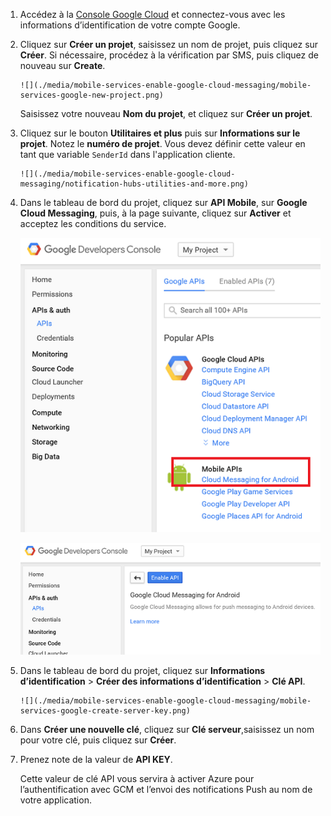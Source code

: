 
1. Accédez à la [Console Google Cloud](https://console.developers.google.com/project) et connectez-vous avec les informations d’identification de votre compte Google. 
2. Cliquez sur **Créer un projet**, saisissez un nom de projet, puis cliquez sur **Créer**. Si nécessaire, procédez à la vérification par SMS, puis cliquez de nouveau sur **Create**.
   
       ![](./media/mobile-services-enable-google-cloud-messaging/mobile-services-google-new-project.png)
   
     Saisissez votre nouveau **Nom du projet**, et cliquez sur **Créer un projet**.
3. Cliquez sur le bouton **Utilitaires et plus** puis sur **Informations sur le projet**. Notez le **numéro de projet**. Vous devez définir cette valeur en tant que variable `SenderId` dans l'application cliente.
   
       ![](./media/mobile-services-enable-google-cloud-messaging/notification-hubs-utilities-and-more.png)
4. Dans le tableau de bord du projet, cliquez sur **API Mobile**, sur **Google Cloud Messaging**, puis, à la page suivante, cliquez sur **Activer** et acceptez les conditions du service.
   
    ![Activation de GCM](./media/mobile-services-enable-google-cloud-messaging/enable-GCM.png)
   
    ![Activation de GCM](./media/mobile-services-enable-google-cloud-messaging/enable-gcm-2.png)
5. Dans le tableau de bord du projet, cliquez sur **Informations d’identification** > **Créer des informations d’identification** > **Clé API**.
   
       ![](./media/mobile-services-enable-google-cloud-messaging/mobile-services-google-create-server-key.png)
6. Dans **Créer une nouvelle clé**, cliquez sur **Clé serveur**,saisissez un nom pour votre clé, puis cliquez sur **Créer**.
7. Prenez note de la valeur de **API KEY**.
   
    Cette valeur de clé API vous servira à activer Azure pour l’authentification avec GCM et l’envoi des notifications Push au nom de votre application.

<!---HONumber=AcomDC_0608_2016-->